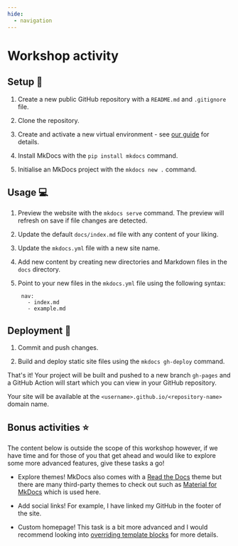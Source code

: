 ```yaml
---
hide:
  - navigation
---
```


# Workshop activity

## Setup :wrench:

1. Create a new public GitHub repository with a `README.md` and `.gitignore` file.

2. Clone the repository.

3. Create and activate a new virtual environment - see [our guide](https://nhsdigital.github.io/rap-community-of-practice/training_resources/python/virtual-environments/venv/) for details.

4. Install MkDocs with the `pip install mkdocs` command.

5. Initialise an MkDocs project with the `mkdocs new .` command.

## Usage :computer:

1. Preview the website with the `mkdocs serve` command. The preview will refresh on save if file changes are detected.

2. Update the default `docs/index.md` file with any content of your liking.

3. Update the `mkdocs.yml` file with a new site name.

4. Add new content by creating new directories and Markdown files in the `docs` directory.

5. Point to your new files in the `mkdocs.yml` file using the following syntax:

        nav:
          - index.md
          - example.md

## Deployment :rocket:

1. Commit and push changes.

2. Build and deploy static site files using the `mkdocs gh-deploy` command.

That's it! Your project will be built and pushed to a new branch `gh-pages` and a GitHub Action will start which you can view in your GitHub repository.

Your site will be available at the `<username>.github.io/<repository-name>` domain name.

## Bonus activities :star:

The content below is outside the scope of this workshop however, if we have time and for those of you that get ahead and would like to explore some more advanced features, give these tasks a go!

- Explore themes! MkDocs also comes with a [Read the Docs](https://docs.readthedocs.io/en/stable/index.html) theme but there are many third-party themes to check out such as [Material for MkDocs](https://squidfunk.github.io/mkdocs-material/) which is used here.

- Add social links! For example, I have linked my GitHub in the footer of the site.

- Custom homepage! This task is a bit more advanced and I would recommend looking into [overriding template blocks](https://www.mkdocs.org/user-guide/customizing-your-theme/) for more details.
